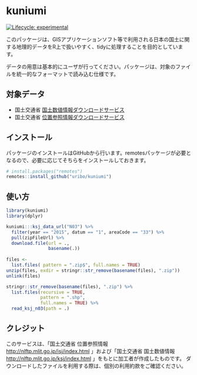 
<!-- README.md is generated from README.Rmd. Please edit that file -->

# kuniumi

<!-- badges: start -->

[![Lifecycle:
experimental](https://img.shields.io/badge/lifecycle-experimental-orange.svg)](https://www.tidyverse.org/lifecycle/#experimental)
<!-- badges: end -->

このパッケージは、GISアプリケーションソフト等で利用される日本の国土に関する地理的データをR上で扱いやすく、tidyに処理することを目的としています。

データの用意は基本的にユーザが行ってください。パッケージは、対象のファイルを統一的なフォーマットで読み込む仕様です。

## 対象データ

  - 国土交通省 [国土数値情報ダウンロードサービス](http://nlftp.mlit.go.jp/ksj/)
  - 国土交通省 [位置参照情報ダウンロードサービス](http://nlftp.mlit.go.jp/isj/index.html)

## インストール

パッケージのインストールはGitHubから行います。remotesパッケージが必要となるので、必要に応じてそちらをインストールしておきます。

``` r
# install.packages("remotes")
remotes::install_github("uribo/kuniumi")
```

## 使い方

``` r
library(kuniumi)
library(dplyr)

kuniumi:::ksj_data_url("N03") %>% 
  filter(year == "2015", datum == "1", areaCode == "33") %>% 
  pull(zipFileUrl) %>% 
  download.file(url = .,
                basename(.))
  
files <- 
  list.files( pattern = ".zip$", full.names = TRUE)
unzip(files, exdir = stringr::str_remove(basename(files), ".zip"))
unlink(files)

stringr::str_remove(basename(files), ".zip") %>% 
  list.files(recursive = TRUE, 
             pattern = ".shp", 
             full.names = TRUE) %>% 
  read_ksj_n03(path = .)
```

## クレジット

このサービスは、「国土交通省 位置参照情報 <http://nlftp.mlit.go.jp/isj/index.html>
」および「国土交通省 国土数値情報
<http://nlftp.mlit.go.jp/ksj/index.html> 」をもとに加工者が作成したものです。
ダウンロードしたファイルを利用する際は、個別の利用約款をご確認ください。
